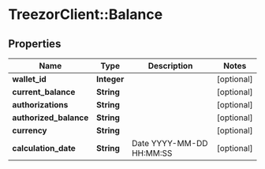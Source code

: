 # TreezorClient::Balance

## Properties
Name | Type | Description | Notes
------------ | ------------- | ------------- | -------------
**wallet_id** | **Integer** |  | [optional] 
**current_balance** | **String** |  | [optional] 
**authorizations** | **String** |  | [optional] 
**authorized_balance** | **String** |  | [optional] 
**currency** | **String** |  | [optional] 
**calculation_date** | **String** | Date YYYY-MM-DD HH:MM:SS | [optional] 


